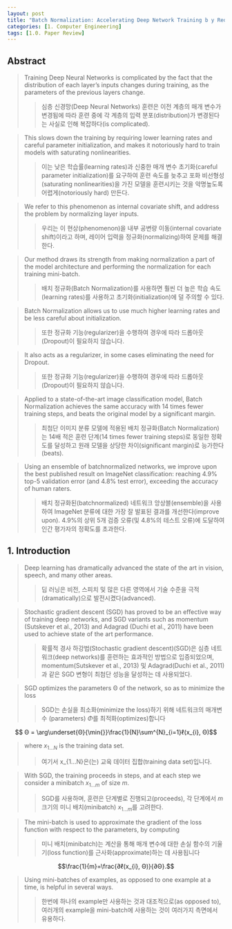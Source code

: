 ```yaml
---
layout: post 
title: "Batch Normalization: Accelerating Deep Network Training b y Reducing Internal Covariate Shift"
categories: [1. Computer Engineering]
tags: [1.0. Paper Review]
---
```


## Abstract

> Training Deep Neural Networks is complicated by the fact that the distribution of each layer’s inputs changes during training, as the parameters of the previous layers change. 
>> 심층 신경망(Deep Neural Networks) 훈련은 이전 계층의 매개 변수가 변경됨에 따라 훈련 중에 각 계층의 입력 분포(distribution)가 변경된다는 사실로 인해 복잡하다(is complicated). 

> This slows down the training by requiring lower learning rates and careful parameter initialization, and makes it notoriously hard to train models with saturating nonlinearities. 
>> 이는 낮은 학습률(learning rates)과 신중한 매개 변수 초기화(careful parameter initialization)를 요구하여 훈련 속도를 늦추고 포화 비선형성(saturating nonlinearities)을 가진 모델을 훈련시키는 것을 악명높도록 어렵게(notoriously hard) 만든다. 

> We refer to this phenomenon as internal covariate shift, and address the problem by normalizing layer inputs. 
>> 우리는 이 현상(phenomenon)을 내부 공변량 이동(internal covariate shift)이라고 하며, 레이어 입력을 정규화(normalizing)하여 문제를 해결한다. 

> Our method draws its strength from making normalization a part of the model architecture and performing the normalization for each training mini-batch. 
>> 배치 정규화(Batch Normalization)를 사용하면 훨씬 더 높은 학습 속도(learning rates)를 사용하고 초기화(initialization)에 덜 주의할 수 있다. 

> Batch Normalization allows us to use much higher learning rates and be less careful about initialization. 
>> 또한 정규화 기능(regularizer)을 수행하여 경우에 따라 드롭아웃(Dropout)이 필요하지 않습니다. 

> It also acts as a regularizer, in some cases eliminating the need for Dropout. 
>> 또한 정규화 기능(regularizer)을 수행하여 경우에 따라 드롭아웃(Dropout)이 필요하지 않습니다. 

> Applied to a state-of-the-art image classification model, Batch Normalization achieves the same accuracy with 14 times fewer training steps, and beats the original model by a significant margin. 
>> 최첨단 이미지 분류 모델에 적용된 배치 정규화(Batch Normalization)는 14배 적은 훈련 단계(14 times fewer training steps)로 동일한 정확도를 달성하고 원래 모델을 상당한 차이(significant margin)로 능가한다(beats). 

> Using an ensemble of batchnormalized networks, we improve upon the best published result on ImageNet classification: reaching 4.9% top-5 validation error (and 4.8% test error), exceeding the accuracy of human raters.
>> 배치 정규화된(batchnormalized) 네트워크 앙상블(ensemble)을 사용하여 ImageNet 분류에 대한 가장 잘 발표된 결과를 개선한다(improve upon). 4.9%의 상위 5개 검증 오류(및 4.8%의 테스트 오류)에 도달하여 인간 평가자의 정확도를 초과한다.

## 1. Introduction

> Deep learning has dramatically advanced the state of the art in vision, speech, and many other areas. 
>> 딥 러닝은 비전, 스피치 및 많은 다른 영역에서 기술 수준을 극적(dramatically)으로 발전시켰다(advanced). 

> Stochastic gradient descent (SGD) has proved to be an effective way of training deep networks, and SGD variants such as momentum (Sutskever et al., 2013) and Adagrad (Duchi et al., 2011) have been used to achieve state of the art performance. 
>> 확률적 경사 하강법(Stochastic gradient descent)(SGD)은 심층 네트워크(deep networks)를 훈련하는 효과적인 방법으로 입증되었으며, momentum(Sutskever et al., 2013) 및 Adagrad(Duchi et al., 2011)과 같은 SGD 변형이 최첨단 성능을 달성하는 데 사용되었다. 

> SGD optimizes the parameters Θ of the network, so as to minimize the loss
>> SGD는 손실을 최소화(minimize the loss)하기 위해 네트워크의 매개변수 (parameters) $Φ$를 최적화(optimizes)합니다

$$ Θ = \arg\underset{Θ}{\min{}}\frac{1}{N}\sum^{N}_{i=1}ℓ(x_{i}, Θ)$$

> where $x_{1...N}$ is the training data set. 
>> 여기서 x_{1...N}은(는) 교육 데이터 집합(training data set)입니다.

> With SGD, the training proceeds in steps, and at each step we consider a minibatch $x_{1...m}$ of size $m$.
>> SGD를 사용하며, 훈련은 단계별로 진행되고(proceeds), 각 단계에서 $m$ 크기의 미니 배치(minibatch) $x_{1...m}$를 고려한다.

> The mini-batch is used to approximate the gradient of the loss function with respect to the parameters, by computing 
>> 미니 배치(minibatch)는 계산을 통해 매개 변수에 대한 손실 함수의 기울기(loss function)를 근사화(approximate)하는 데 사용됩니다

$$\frac{1}{m}=\frac{∂ℓ(x_{i}, Θ)}{∂Θ}.$$

> Using mini-batches of examples, as opposed to one example at a time, is helpful in several ways.
>> 한번에 하나의 example만 사용하는 것과 대조적으로(as opposed to), 여러개의 example을 mini-batch에 사용하는 것이 여러가지 측면에서 유용하다.

>